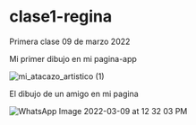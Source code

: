 # clase1-regina
Primera clase 09 de marzo 2022

Mi primer dibujo en mi pagina-app

![mi_atacazo_artistico (1)](https://user-images.githubusercontent.com/93101241/157475255-e0329f78-9c12-449a-99b6-6f78c4843cfe.jpg)

El dibujo de un amigo en mi pagina 

![WhatsApp Image 2022-03-09 at 12 32 03 PM](https://user-images.githubusercontent.com/93101241/157475338-9c6b7a57-09df-4915-ba2a-bab20268d27c.jpeg)
